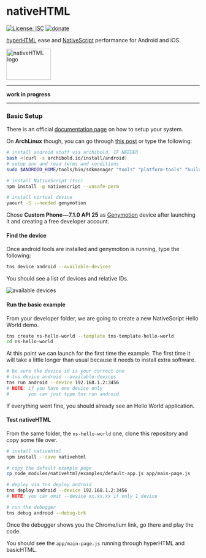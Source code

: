 # nativeHTML

[![License: ISC](https://img.shields.io/badge/License-ISC-yellow.svg)](https://opensource.org/licenses/ISC) [![donate](https://img.shields.io/badge/$-donate-ff69b4.svg?maxAge=2592000&style=flat)](https://github.com/WebReflection/donate)

[hyperHTML](https://github.com/WebReflection/hyperHTML) ease and [NativeScript](https://www.nativescript.org/) performance for Android and iOS.

<img alt="nativeHTML logo" src="https://webreflection.github.io/hyperHTML/logo/nativehtml.svg" width="116" height="81">

- - -

**work in progress**

- - -

### Basic Setup

There is an official [documentation page](http://docs.nativescript.org/start/quick-setup) on how to setup your system.

On **ArchLinux** though, you can go through [this post](https://medium.com/@WebReflection/testing-nativescript-on-arch-linux-a19511cd9521) or type the following:

```sh
# install android stuff via archibold, IF NEEDED
bash <(curl -s archibold.io/install/android)
# setup env and read terms and conditions
sudo $ANDROID_HOME/tools/bin/sdkmanager "tools" "platform-tools" "build-tools;25.0.3" "extras;android;m2repository" "extras;google;m2repository"

# install NativeScript (tsc)
npm install -g nativescript --unsafe-perm

# install virtual device
yaourt -S --needed genymotion
```

Chose **Custom Phone — 7.1.0 API 25** as [Genymotion](https://www.genymotion.com/) device after launching it and creating a free developer account.

#### Find the device
Once android tools are installed and genymotion is running, type the following:
```sh
tns device android --available-devices
```
You should see a list of devices and relative IDs.

![available devices](https://cdn-images-1.medium.com/max/2000/1*V7ufmD5KT5rTK3aLMt_lmw.png)

#### Run the basic example
From your developer folder, we are going to create a new NativeScript Hello World demo.
```sh
tns create ns-hello-world --template tns-template-hello-world
cd ns-hello-world
```

At this point we can launch for the first time the example.
The first time it will take a little longer than usual because it needs to install extra software.

```sh
# be sure the device id is your correct one
# tns device android --available-devices
tns run android --device 192.168.1.2:3456
# NOTE: if you have one device only
#       you can just type tns run android
```

If everything went fine, you should already see an Hello World application.

#### Test nativeHTML
From the same folder, the `ns-hello-world` one, clone this repository and copy some file over.
```sh
# install nativehtml
npm install --save nativehtml

# copy the default example page
cp node_modules/nativehtml/examples/default-app.js app/main-page.js

# deploy via tns deploy android
tns deploy android --device 192.168.1.2:3456
# NOTE: you can omit --device xx.xx.xx if only 1 device

# run the debugger
tns debug android --debug-brk
```

Once the debugger shows you the Chrome/ium link, go there and play the code.

You should see the `app/main-page.js` running through hyperHTML and basicHTML.